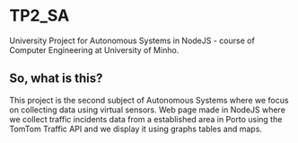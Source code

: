 # TP2_SA
University Project for Autonomous Systems in NodeJS - course of Computer Engineering at University of Minho.

## So, what is this?
This project is the second subject of Autonomous Systems where we focus on collecting data using virtual sensors.
Web page made in NodeJS where we collect traffic incidents data from a established area in Porto using the TomTom Traffic API and we display it using graphs tables and maps.
